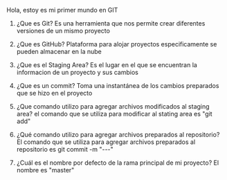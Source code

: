 Hola, estoy es mi primer  mundo en GIT
1. ¿Que es Git?
Es una herramienta que nos permite crear diferentes versiones de un mismo proyecto

2. ¿Que es GitHub?
Plataforma para alojar proyectos especificamente se pueden almacenar en la nube

3. ¿Que es el Staging Area?
 Es el lugar en el que se encuentran la informacion de un proyecto y sus cambios
 
4. ¿Que es un commit?
Toma una instantánea de los cambios preparados que se hizo en el proyecto

5. ¿Que comando utilizo para agregar archivos modificados al
staging area?
el comando que se utiliza para modificar al stating area es "git add"

6. ¿Qué comando utilizo para agregar archivos preparados al
repositorio?
El comando que se utiliza para agregar archivos preparados al repositorio es git commit -m "---"

7. ¿Cuál es el nombre por defecto de la rama principal de mi proyecto?
El nombre es "master"

